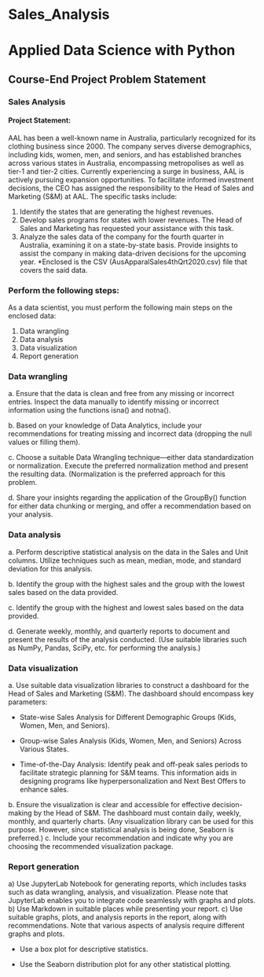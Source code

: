 # Sales_Analysis

# Applied Data Science with Python

## Course-End Project Problem Statement

### Sales Analysis

#### Project Statement:

AAL has been a well-known name in Australia, particularly recognized for its clothing business since 2000. The company serves diverse demographics, including kids, women, men, and seniors, and has established branches across various states in Australia, encompassing metropolises as well as tier-1 and tier-2 cities.
Currently experiencing a surge in business, AAL is actively pursuing expansion opportunities. To facilitate informed investment decisions, the CEO has assigned the responsibility to the Head of Sales and Marketing (S&M) at AAL. The specific tasks include:

1) Identify the states that are generating the highest revenues.
2) Develop sales programs for states with lower revenues. The Head of Sales and Marketing has requested your assistance with this task.
3) Analyze the sales data of the company for the fourth quarter in Australia, examining it on a state-by-state basis. Provide insights to assist the company in making data-driven decisions for the upcoming year.
*Enclosed is the CSV (AusApparalSales4thQrt2020.csv) file that covers the said data.

### Perform the following steps:

As a data scientist, you must perform the following main steps on the enclosed data:

1. Data wrangling
2. Data analysis
3. Data visualization
4. Report generation

### Data wrangling

a. Ensure that the data is clean and free from any missing or incorrect entries. Inspect the data manually to identify missing or incorrect information using the functions isna() and notna().

b. Based on your knowledge of Data Analytics, include your recommendations for treating missing and incorrect data (dropping the null values or filling them).

c. Choose a suitable Data Wrangling technique—either data standardization or normalization. Execute the preferred normalization method and present the resulting data. (Normalization is the preferred approach for this problem.

d. Share your insights regarding the application of the GroupBy() function for either data chunking or merging, and offer a recommendation based on your analysis.

### Data analysis

a. Perform descriptive statistical analysis on the data in the Sales and Unit columns. Utilize techniques such as mean, median, mode, and standard deviation for this analysis.

b. Identify the group with the highest sales and the group with the lowest sales based on the data provided.

c. Identify the group with the highest and lowest sales based on the data provided.

d. Generate weekly, monthly, and quarterly reports to document and present the results of the analysis conducted.
(Use suitable libraries such as NumPy, Pandas, SciPy, etc. for performing the analysis.)

### Data visualization

a. Use suitable data visualization libraries to construct a dashboard for the Head of Sales and Marketing (S&M). The dashboard should encompass key parameters:

* State-wise Sales Analysis for Different Demographic Groups (Kids, Women, Men, and Seniors).

* Group-wise Sales Analysis (Kids, Women, Men, and Seniors) Across Various States.

* Time-of-the-Day Analysis: Identify peak and off-peak sales periods to facilitate strategic planning for S&M teams. This information aids in designing programs like hyperpersonalization and Next Best Offers to enhance sales.

b. Ensure the visualization is clear and accessible for effective decision-making by the Head of S&M.
The dashboard must contain daily, weekly, monthly, and quarterly charts.
(Any visualization library can be used for this purpose. However, since statistical analysis is being done, Seaborn is preferred.)
c. Include your recommendation and indicate why you are choosing the recommended visualization package.

### Report generation
a) Use JupyterLab Notebook for generating reports, which includes tasks such as data wrangling, analysis, and visualization. Please note that JupyterLab enables you to integrate code seamlessly with graphs and plots.
b) Use Markdown in suitable places while presenting your report.
c) Use suitable graphs, plots, and analysis reports in the report, along with recommendations. Note that various aspects of analysis require different graphs and plots.

* Use a box plot for descriptive statistics.

* Use the Seaborn distribution plot for any other statistical plotting.
